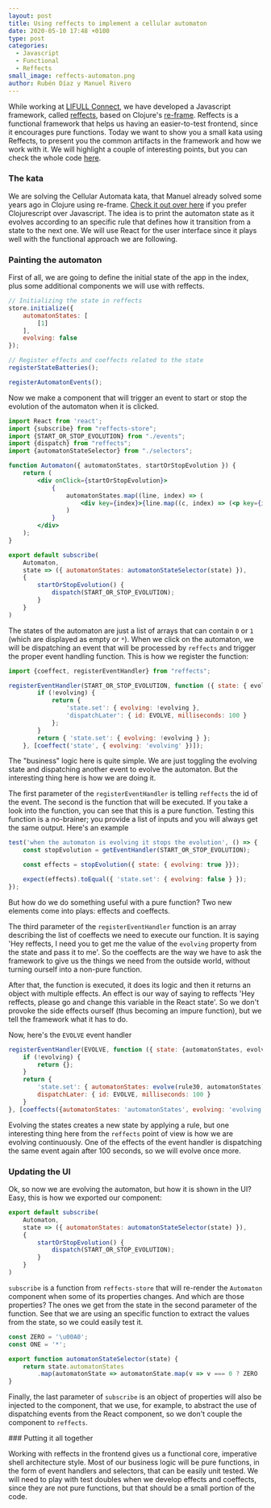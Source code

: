```yaml
---
layout: post
title: Using reffects to implement a cellular automaton 
date: 2020-05-10 17:48 +0100
type: post
categories:
  - Javascript 
  - Functional
  - Reffects 
small_image: reffects-automaton.png
author: Rubén Díaz y Manuel Rivero 
---
```


While working at [LIFULL Connect](https://www.lifullconnect.com/), we have developed a Javascript framework, called [reffects](https://github.com/trovit/reffects), based on Clojure's [re-frame](https://github.com/Day8/re-frame). Reffects is a functional framework that helps us having an easier-to-test frontend, since it encourages pure functions. Today we want to show you a small kata using Reffects, to present you the common artifacts in the framework and how we work with it. We will highlight a couple of interesting points, but you can check the whole code [here](https://github.com/Codesai/automaton-reffects/).

### The kata

We are solving the Cellular Automata kata, that Manuel already solved some years ago in Clojure using re-frame. [Check it out over here](http://garajeando.blogspot.com/2016/09/kata-variation-on-cellular-automata.html) if you prefer Clojurescript over Javascript. The idea is to print the automaton state as it evolves according to an specific rule that defines how it transition from a state to the next one. We will use React for the user interface since it plays well with the functional approach we are following.

### Painting the automaton

First of all, we are going to define the initial state of the app in the index, plus some additional components we will use with reffects.

```js
// Initializing the state in reffects
store.initialize({
    automatonStates: [
        [1]
    ],
    evolving: false
});

// Register effects and coeffects related to the state
registerStateBatteries();

registerAutomatonEvents();
```

Now we make a component that will trigger an event to start or stop the evolution of the automaton when it is clicked.

```jsx
import React from 'react';
import {subscribe} from "reffects-store";
import {START_OR_STOP_EVOLUTION} from "./events";
import {dispatch} from "reffects";
import {automatonStateSelector} from "./selectors";

function Automaton({ automatonStates, startOrStopEvolution }) {
    return (
        <div onClick={startOrStopEvolution}>
            {
                automatonStates.map((line, index) => (
                    <div key={index}>{line.map((c, index) => (<p key={index}>{c}</p>))}</div>)
                )
            }
        </div>
    );
}

export default subscribe(
    Automaton,
    state => ({ automatonStates: automatonStateSelector(state) }),
    {
        startOrStopEvolution() {
            dispatch(START_OR_STOP_EVOLUTION);
        }
    }
)
```

The states of the automaton are just a list of arrays that can contain `0` or `1` (which are displayed as empty or `*`). When we click on the automaton, we will be dispatching an event that will be processed by `reffects` and trigger the proper event handling function. This is how we register the function:

```js
import {coeffect, registerEventHandler} from "reffects";

registerEventHandler(START_OR_STOP_EVOLUTION, function ({ state: { evolving } }) {
        if (!evolving) {
            return {
                'state.set': { evolving: !evolving },
                'dispatchLater': { id: EVOLVE, milliseconds: 100 }
            };
        }
        return { 'state.set': { evolving: !evolving } };
    }, [coeffect('state', { evolving: 'evolving' })]);
```

The "business" logic here is quite simple. We are just toggling the evolving state and dispatching another event to evolve the automaton. But the interesting thing here is how we are doing it. 

The first parameter of the `registerEventHandler` is telling `reffects` the id of the event. The second is the function that will be executed. If you take a look into the function, you can see that this is a pure function. Testing this function is a no-brainer; you provide a list of inputs and you will always get the same output. Here's an example

```js
test('when the automaton is evolving it stops the evolution', () => {
    const stopEvolution = getEventHandler(START_OR_STOP_EVOLUTION);

    const effects = stopEvolution({ state: { evolving: true }});

    expect(effects).toEqual({ 'state.set': { evolving: false } });
});
```

But how do we do something useful with a pure function? Two new elements come into plays: effects and coeffects.

The third parameter of the `registerEventHandler` function is an array describing the list of coeffects we need to execute our function. It is saying 'Hey reffects, I need you to get me the value of the `evolving` property from the state and pass it to me'. So the coeffects are the way we have to ask the framework to give us the things we need from the outside world, without turning ourself into a non-pure function.

After that, the function is executed, it does its logic and then it returns an object with multiple effects. An effect is our way of saying to reffects 'Hey reffects, please go and change this variable in the React state'. So we don't provoke the side effects ourself (thus becoming an impure function), but we tell the framework what it has to do.

Now, here's the `EVOLVE` event handler

```js
registerEventHandler(EVOLVE, function ({ state: {automatonStates, evolving}}) {
    if (!evolving) {
        return {};
    }
    return {
        'state.set': { automatonStates: evolve(rule30, automatonStates) },
        dispatchLater: { id: EVOLVE, milliseconds: 100 }
    }
}, [coeffects({automatonStates: 'automatonStates', evolving: 'evolving'})]);
```

Evolving the states creates a new state by applying a rule, but one interesting thing here from the `reffects` point of view is how we are evolving continuously. One of the effects of the event handler is dispatching the same event again after 100 seconds, so we will evolve once more.

### Updating the UI

Ok, so now we are evolving the automaton, but how it is shown in the UI? Easy, this is how we exported our component:

```jsx
export default subscribe(
    Automaton,
    state => ({ automatonStates: automatonStateSelector(state) }),
    {
        startOrStopEvolution() {
            dispatch(START_OR_STOP_EVOLUTION);
        }
    }
)
```

`subscribe` is a function from `reffects-store` that will re-render the `Automaton` component when some of its properties changes. And which are those properties? The ones we get from the state in the second parameter of the function. See that we are using an specific function to extract the values from the state, so we could easily test it.

```js
const ZERO = '\u00A0';
const ONE = '*';

export function automatonStateSelector(state) {
    return state.automatonStates
        .map(automatonState => automatonState.map(v => v === 0 ? ZERO : ONE))
}
```

Finally, the last parameter of `subscribe` is an object of properties will also be injected to the component, that we use, for example, to abstract the use of dispatching events from the React component, so we don't couple the component to `reffects`.

### Putting it all together

Working with reffects in the frontend gives us a functional core, imperative shell architecture style. Most of our business logic will be pure functions, in the form of event handlers and selectors, that can be easily unit tested. We will need to play with test doubles when we develop effects and coeffects, since they are not pure functions, but that should be a small portion of the code.